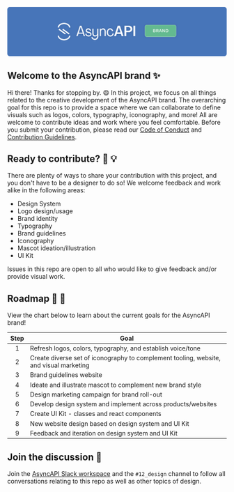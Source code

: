 
[![AsyncAPI Brand Banner](./assets/readme-banner.svg)](https://www.asyncapi.com)

## Welcome to the AsyncAPI brand ✨
Hi there! Thanks for stopping by. 😄 In this project, we focus on all things related to the creative development of the AsyncAPI brand. The overarching goal for this repo is to provide a space where we can collaborate to define visuals such as logos, colors, typography, iconography, and more! All are welcome to contribute ideas and work where you feel comfortable. Before you submit your contribution, please read our [Code of Conduct](https://github.com/asyncapi/.github/blob/master/CODE_OF_CONDUCT.md) and [Contribution Guidelines](https://github.com/asyncapi/asyncapi/blob/master/CONTRIBUTING.md#contributing-to-asyncapi).

## Ready to contribute? 🙌 💡
There are plenty of ways to share your contribution with this project, and you don't have to be a designer to do so! We welcome feedback and work alike in the following areas:

- Design System
- Logo design/usage
- Brand identity
- Typography
- Brand guidelines
- Iconography
- Mascot ideation/illustration
- UI Kit

Issues in this repo are open to all who would like to give feedback and/or provide visual work.

## Roadmap 🚗 💨
View the chart below to learn about the current goals for the AsyncAPI brand!

|  Step  |                   Goal                     |
| :----: | ------------------------------------------ |
|   1    | Refresh logos, colors, typography, and establish voice/tone |
|   2    | Create diverse set of iconography to complement tooling, website, and visual marketing |
|   3    | Brand guidelines website |
|   4    | Ideate and illustrate mascot to complement new brand style |
|   5    | Design marketing campaign for brand roll-out |
|   6    | Develop design system and implement across products/websites |
|   7    | Create UI Kit - classes and react components |
|   8    | New website design based on design system and UI Kit |
|   9    | Feedback and iteration on design system and UI Kit |

## Join the discussion 📌
Join the [AsyncAPI Slack workspace](https://asyncapi.com/slack-invite) and the `#12_design` channel to follow all conversations relating to this repo as well as other topics of design.